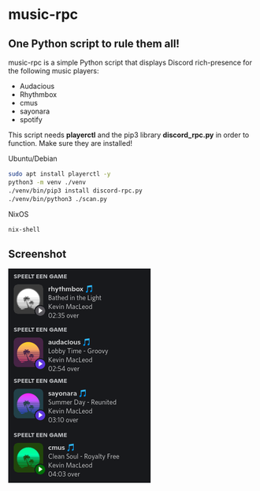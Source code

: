 # music-rpc
## One Python script to rule them all!

music-rpc is a simple Python script that displays Discord rich-presence for the following music players:
- Audacious
- Rhythmbox
- cmus
- sayonara
- spotify

This script needs **playerctl** and the pip3 library **discord_rpc.py** in order to function. Make sure they are installed!

Ubuntu/Debian
```bash
sudo apt install playerctl -y
python3 -m venv ./venv
./venv/bin/pip3 install discord-rpc.py
./venv/bin/python3 ./scan.py
```

NixOS
```bash
nix-shell
```

## Screenshot
![examples](screenshots/examples.png "examples")
